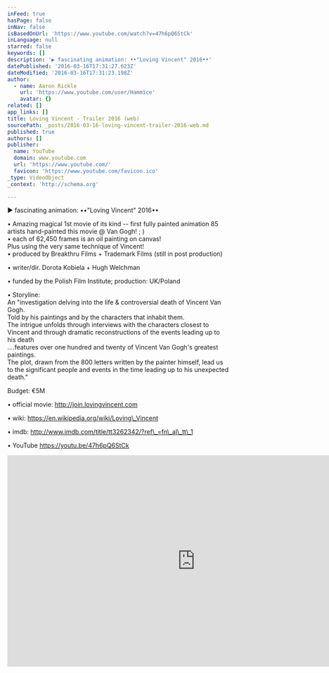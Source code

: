 ```yaml
---
inFeed: true
hasPage: false
inNav: false
isBasedOnUrl: 'https://www.youtube.com/watch?v=47h6pQ6StCk'
inLanguage: null
starred: false
keywords: []
description: '▶ fascinating animation: ••"Loving Vincent" 2016••'
datePublished: '2016-03-16T17:31:27.623Z'
dateModified: '2016-03-16T17:31:23.198Z'
author:
  - name: Aaron Rickle
    url: 'https://www.youtube.com/user/Hammice'
    avatar: {}
related: []
app_links: []
title: Loving Vincent - Trailer 2016 (web)
sourcePath: _posts/2016-03-16-loving-vincent-trailer-2016-web.md
published: true
authors: []
publisher:
  name: YouTube
  domain: www.youtube.com
  url: 'https://www.youtube.com/'
  favicon: 'https://www.youtube.com/favicon.ico'
_type: VideoObject
_context: 'http://schema.org'

---
```

▶ fascinating animation: ••"Loving Vincent" 2016••

• Amazing magical 1st movie of its kind -- first fully painted animation
85 artists hand-painted this movie @ Van Gogh! ; )   
• each of 62,450 frames is an oil painting on canvas!   
Plus using the very same technique of Vincent!   
• produced by Breakthru Films + Trademark Films (still in post production)
  
• writer/dir. Dorota Kobiela + Hugh Welchman
  
• funded by the Polish Film Institute; production: UK/Poland 

•  Storyline:   
An "investigation delving into the life & controversial death of Vincent Van Gogh.   
Told by his paintings and by the characters that inhabit them.   
The intrigue unfolds through interviews with the characters closest to Vincent and through dramatic reconstructions of the events leading up to his death  
....features over one hundred and twenty of Vincent Van Gogh's greatest paintings.   
The plot, drawn from the 800 letters written by the painter himself, lead us to the significant people and events in the time leading up to his unexpected death." 

Budget: €5M 

• official movie: http://join.lovingvincent.com
  
• wiki: https://en.wikipedia.org/wiki/Loving\_Vincent
  
• imdb: http://www.imdb.com/title/tt3262342/?ref\_=fn\_al\_tt\_1
  
• YouTube https://youtu.be/47h6pQ6StCk

<iframe src="https://cdn.embedly.com/widgets/media.html?src=https%3A%2F%2Fwww.youtube.com%2Fembed%2F47h6pQ6StCk%3Ffeature%3Doembed&amp;url=https%3A%2F%2Fwww.youtube.com%2Fwatch%3Fv%3D47h6pQ6StCk&amp;image=https%3A%2F%2Fi.ytimg.com%2Fvi%2F47h6pQ6StCk%2Fhqdefault.jpg&amp;key=b7d04c9b404c499eba89ee7072e1c4f7&amp;type=text%2Fhtml&amp;schema=youtube" width="854" height="480" scrolling="no" frameborder="0" allowfullscreen="allowfullscreen" style=""></iframe>